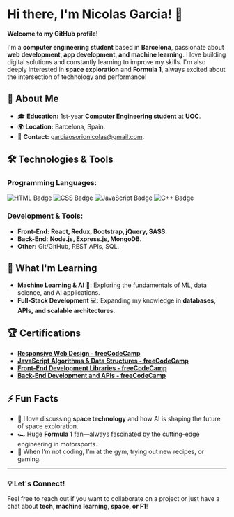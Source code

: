 # Hi there, I'm Nicolas Garcia! 👋  

**Welcome to my GitHub profile!**  

I'm a **computer engineering student** based in **Barcelona**, passionate about **web development, app development, and machine learning**. I love building digital solutions and constantly learning to improve my skills. I'm also deeply interested in **space exploration** and **Formula 1**, always excited about the intersection of technology and performance!  

## 🚀 About Me  
- 🎓 **Education:** 1st-year **Computer Engineering student** at **UOC**.  
- 🌍 **Location:** Barcelona, Spain.  
- 📧 **Contact:** [garciaosorionicolas@gmail.com](mailto:garciaosorionicolas@gmail.com).  

## 🛠️ Technologies & Tools  

### **Programming Languages:**  
![HTML Badge](https://img.shields.io/badge/HTML-239120?style=for-the-badge&logo=html5&logoColor=white)  ![CSS Badge](https://img.shields.io/badge/CSS-1572B6?style=for-the-badge&logo=css3&logoColor=white)  ![JavaScript Badge](https://img.shields.io/badge/JavaScript-F7DF1E?style=for-the-badge&logo=javascript&logoColor=black)  ![C++ Badge](https://img.shields.io/badge/C++-00599C?style=for-the-badge&logo=cplusplus&logoColor=white)  

### **Development & Tools:**  
- **Front-End:** **React, Redux, Bootstrap, jQuery, SASS**.  
- **Back-End:** **Node.js, Express.js, MongoDB**.  
- **Other:** Git/GitHub, REST APIs, SQL.  

## 🌱 What I'm Learning  
- **Machine Learning & AI** 🤖: Exploring the fundamentals of ML, data science, and AI applications.  
- **Full-Stack Development** 💻: Expanding my knowledge in **databases, APIs, and scalable architectures**.  

## 🏆 Certifications  
- **[Responsive Web Design - freeCodeCamp](https://www.freecodecamp.org/certification/niquimi/responsive-web-design)**  
- **[JavaScript Algorithms & Data Structures - freeCodeCamp](https://www.freecodecamp.org/certification/niquimi/javascript-algorithms-and-data-structures-v8)**  
- **[Front-End Development Libraries - freeCodeCamp](https://www.freecodecamp.org/certification/niquimi/front-end-development-libraries)**  
- **[Back-End Development and APIs - freeCodeCamp](https://www.freecodecamp.org/certification/niquimi/back-end-development-and-apis)**  


## ⚡ Fun Facts  
- 🚀 I love discussing **space technology** and how AI is shaping the future of space exploration.  
- 🏎️ Huge **Formula 1** fan—always fascinated by the cutting-edge engineering in motorsports.  
- 💪 When I’m not coding, I’m at the gym, trying out new recipes, or gaming.  

---

### 💡 Let's Connect!  
Feel free to reach out if you want to collaborate on a project or just have a chat about **tech, machine learning, space, or F1**!  
